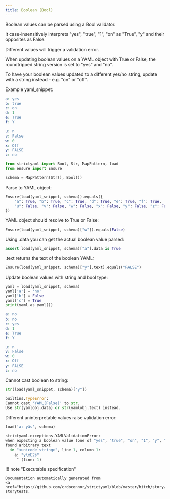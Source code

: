 ```yaml
---
title: Boolean (Bool)
---
```



Boolean values can be parsed using a Bool validator.

It case-insensitively interprets "yes", "true", "1", "on" as "True", "y"
and their opposites as False.

Different values will trigger a validation error.

When updating boolean values on a YAML object with True or False, the roundtripped
string version is set to "yes" and "no".

To have your boolean values updated to a different yes/no string, update
with a string instead - e.g. "on" or "off".


Example yaml_snippet:

```yaml
a: yes
b: true
c: on
d: 1
e: True
f: Y

u: n
v: False
w: 0
x: Off
y: FALSE
z: no

```


```python
from strictyaml import Bool, Str, MapPattern, load
from ensure import Ensure

schema = MapPattern(Str(), Bool())

```



Parse to YAML object:


```python
Ensure(load(yaml_snippet, schema)).equals({
    "a": True, "b": True, "c": True, "d": True, "e": True, "f": True,
    "u": False, "v": False, "w": False, "x": False, "y": False, "z": False,
})

```




YAML object should resolve to True or False:


```python
Ensure(load(yaml_snippet, schema)["w"]).equals(False)

```




Using .data you can get the actual boolean value parsed:


```python
assert load(yaml_snippet, schema)["a"].data is True

```




.text returns the text of the boolean YAML:


```python
Ensure(load(yaml_snippet, schema)["y"].text).equals("FALSE")

```




Update boolean values with string and bool type:


```python
yaml = load(yaml_snippet, schema)
yaml['a'] = 'no'
yaml['b'] = False
yaml['c'] = True
print(yaml.as_yaml())

```

```yaml
a: no
b: no
c: yes
d: 1
e: True
f: Y

u: n
v: False
w: 0
x: Off
y: FALSE
z: no
```




Cannot cast boolean to string:


```python
str(load(yaml_snippet, schema)["y"])
```


```python
builtins.TypeError:
Cannot cast 'YAML(False)' to str.
Use str(yamlobj.data) or str(yamlobj.text) instead.
```




Different uninterpretable values raise validation error:


```python
load('a: yâs', schema)

```


```python
strictyaml.exceptions.YAMLValidationError:
when expecting a boolean value (one of "yes", "true", "on", "1", "y", "no", "false", "off", "0", "n")
found arbitrary text
  in "<unicode string>", line 1, column 1:
    a: "y\xE2s"
     ^ (line: 1)
```







!!! note "Executable specification"

    Documentation automatically generated from 
    <a href="https://github.com/crdoconnor/strictyaml/blob/master/hitch/story/boolean.story">boolean.story
    storytests.